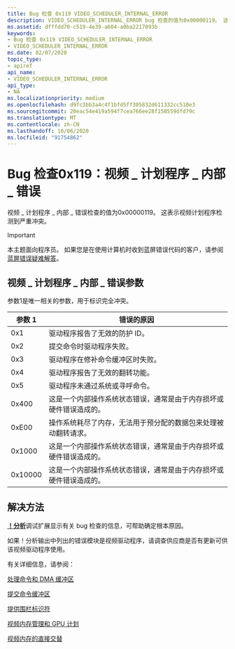 ```yaml
---
title: Bug 检查 0x119 VIDEO_SCHEDULER_INTERNAL_ERROR
description: VIDEO_SCHEDULER_INTERNAL_ERROR bug 检查的值为0x00000119。 这表示视频计划程序检测到严重冲突。
ms.assetid: dfffdd70-c519-4e39-a604-a0ba2217093b
keywords:
- Bug 检查 0x119 VIDEO_SCHEDULER_INTERNAL_ERROR
- VIDEO_SCHEDULER_INTERNAL_ERROR
ms.date: 02/07/2020
topic_type:
- apiref
api_name:
- VIDEO_SCHEDULER_INTERNAL_ERROR
api_type:
- NA
ms.localizationpriority: medium
ms.openlocfilehash: d9fc3bb3a4c4f1bfd5ff305832d611332cc510e3
ms.sourcegitcommit: 20eac54e419a594f7cea766ee28f158559dfd79c
ms.translationtype: MT
ms.contentlocale: zh-CN
ms.lasthandoff: 10/06/2020
ms.locfileid: "91754862"
---
```

# <a name="bug-check-0x119-video_scheduler_internal_error"></a>Bug 检查0x119：视频 \_ 计划程序 \_ 内部 \_ 错误

视频 \_ 计划程序 \_ 内部 \_ 错误检查的值为0x00000119。 这表示视频计划程序检测到严重冲突。

> [!IMPORTANT]
> 本主题面向程序员。 如果您是在使用计算机时收到蓝屏错误代码的客户，请参阅[蓝屏错误疑难解答](https://www.windows.com/stopcode)。

## <a name="video_scheduler_internal_error-parameters"></a>视频 \_ 计划程序 \_ 内部 \_ 错误参数

参数1是唯一相关的参数，用于标识完全冲突。

| 参数 1 | 错误的原因                                       |
|-----------|--------------------------------------------------------|
|0x1|驱动程序报告了无效的防护 ID。 |
|0x2| 提交命令时驱动程序失败。|
|0x3|驱动程序在修补命令缓冲区时失败。 |
|0x4| 驱动程序报告了无效的翻转功能。|
|0x5| 驱动程序未通过系统或寻呼命令。|
|0x400| 这是一个内部操作系统状态错误，通常是由于内存损坏或硬件错误造成的。|
|0xE00 | 操作系统耗尽了内存，无法用于预分配的数据包来处理被动翻转请求。|
|0x1000| 这是一个内部操作系统状态错误，通常是由于内存损坏或硬件错误造成的。|
|0x10000| 这是一个内部操作系统状态错误，通常是由于内存损坏或硬件错误造成的。|

## <a name="resolution"></a>解决方法

[**！分析**](-analyze.md)调试扩展显示有关 bug 检查的信息，可帮助确定根本原因。

如果！分析输出中列出的错误模块是视频驱动程序，请调查供应商是否有更新可供该视频驱动程序使用。

有关详细信息，请参阅：

[处理命令和 DMA 缓冲区](../display/handling-command-and-dma-buffers.md)

[提交命令缓冲区](../display/submitting-a-command-buffer.md)

[提供围栏标识符](../display/supplying-fence-identifiers.md)

[视频内存管理和 GPU 计划](../display/video-memory-management-and-gpu-scheduling.md)

[视频内存的直接交替](../display/direct-flip-of-video-memory.md)